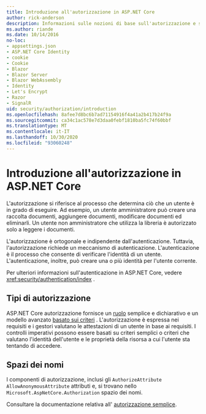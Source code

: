 ```yaml
---
title: Introduzione all'autorizzazione in ASP.NET Core
author: rick-anderson
description: Informazioni sulle nozioni di base sull'autorizzazione e sul funzionamento dell'autorizzazione nelle app ASP.NET Core.
ms.author: riande
ms.date: 10/14/2016
no-loc:
- appsettings.json
- ASP.NET Core Identity
- cookie
- Cookie
- Blazor
- Blazor Server
- Blazor WebAssembly
- Identity
- Let's Encrypt
- Razor
- SignalR
uid: security/authorization/introduction
ms.openlocfilehash: 8afee7d8bc6b7ad71154916f4a41a2b417b24f9a
ms.sourcegitcommit: ca34c1ac578e7d3daa0febf1810ba5fc74f60bbf
ms.translationtype: MT
ms.contentlocale: it-IT
ms.lasthandoff: 10/30/2020
ms.locfileid: "93060248"
---
```

# <a name="introduction-to-authorization-in-aspnet-core"></a>Introduzione all'autorizzazione in ASP.NET Core

<a name="security-authorization-introduction"></a>

L'autorizzazione si riferisce al processo che determina ciò che un utente è in grado di eseguire. Ad esempio, un utente amministratore può creare una raccolta documenti, aggiungere documenti, modificare documenti ed eliminarli. Un utente non amministratore che utilizza la libreria è autorizzato solo a leggere i documenti.

L'autorizzazione è ortogonale e indipendente dall'autenticazione. Tuttavia, l'autorizzazione richiede un meccanismo di autenticazione. L'autenticazione è il processo che consente di verificare l'identità di un utente. L'autenticazione, inoltre, può creare una o più identità per l'utente corrente.

Per ulteriori informazioni sull'autenticazione in ASP.NET Core, vedere <xref:security/authentication/index> .

## <a name="authorization-types"></a>Tipi di autorizzazione

ASP.NET Core autorizzazione fornisce un [ruolo](xref:security/authorization/roles) semplice e dichiarativo e un modello avanzato [basato sui criteri](xref:security/authorization/policies) . L'autorizzazione è espressa nei requisiti e i gestori valutano le attestazioni di un utente in base ai requisiti. I controlli imperativi possono essere basati su criteri semplici o criteri che valutano l'identità dell'utente e le proprietà della risorsa a cui l'utente sta tentando di accedere.

## <a name="namespaces"></a>Spazi dei nomi

I componenti di autorizzazione, inclusi gli `AuthorizeAttribute` `AllowAnonymousAttribute` attributi e, si trovano nello `Microsoft.AspNetCore.Authorization` spazio dei nomi.

Consultare la documentazione relativa all' [autorizzazione semplice](xref:security/authorization/simple).
